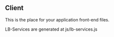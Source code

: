 ## Client

This is the place for your application front-end files.

LB-Services are generated at js/lb-services.js

